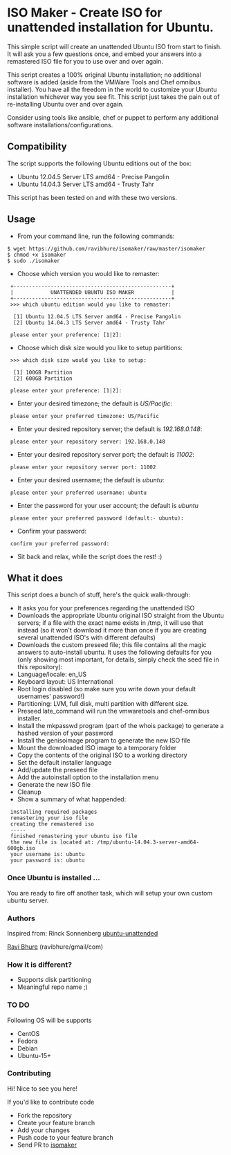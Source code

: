 # ISO Maker - Create ISO for unattended installation for Ubuntu.

This simple script will create an unattended Ubuntu ISO from start to finish. It will ask you a few questions once, and embed your answers into a remastered ISO file for you to use over and over again.

This script creates a 100% original Ubuntu installation; no additional software is added (aside from the VMWare Tools and Chef omnibus installer). You have all the freedom in the world to customize your Ubuntu installation whichever way you see fit. This script just takes the pain out of re-installing Ubuntu over and over again.

Consider using tools like ansible, chef or puppet to perform any additional software installations/configurations.

## Compatibility

The script supports the following Ubuntu editions out of the box:

* Ubuntu 12.04.5 Server LTS amd64 - Precise Pangolin
* Ubuntu 14.04.3 Server LTS amd64 - Trusty Tahr

This script has been tested on and with these two versions.

## Usage

* From your command line, run the following commands:

```
$ wget https://github.com/ravibhure/isomaker/raw/master/isomaker
$ chmod +x isomaker
$ sudo ./isomaker
```

* Choose which version you would like to remaster:

```
 +---------------------------------------------------+
 |            UNATTENDED UBUNTU ISO MAKER            |
 +---------------------------------------------------+
 >>> which ubuntu edition would you like to remaster:

  [1] Ubuntu 12.04.5 LTS Server amd64 - Precise Pangolin
  [2] Ubuntu 14.04.3 LTS Server amd64 - Trusty Tahr

 please enter your preference: [1|2]:
```

* Choose which disk size would you like to setup partitions:

```
 >>> which disk size would you like to setup:

  [1] 100GB Partition
  [2] 600GB Partition

 please enter your preference: [1|2]:
```

* Enter your desired timezone; the default is *US/Pacific*:

```
 please enter your preferred timezone: US/Pacific
```

* Enter your desired repository server; the default is *192.168.0.148*:

```
 please enter your repository server: 192.168.0.148
```

* Enter your desired repository server port; the default is *11002*:

```
 please enter your repository server port: 11002
```
* Enter your desired username; the default is *ubuntu*:

```
 please enter your preferred username: ubuntu
```

* Enter the password for your user account; the default is *ubuntu*

```
 please enter your preferred password (default:- ubuntu):
```

* Confirm your password:

```
 confirm your preferred password:
```

* Sit back and relax, while the script does the rest! :)

## What it does

This script does a bunch of stuff, here's the quick walk-through:

* It asks you for your preferences regarding the unattended ISO
* Downloads the appropriate Ubuntu original ISO straight from the Ubuntu servers; if a file with the exact name exists in /tmp, it will use that instead (so it won't download it more than once if you are creating several unattended ISO's with different defaults)
* Downloads the custom preseed file; this file contains all the magic answers to auto-install ubuntu. It uses the following defaults for you (only showing most important, for details, simply check the seed file in this repository):
* Language/locale: en_US
* Keyboard layout: US International
* Root login disabled (so make sure you write down your default usernames' password!)
* Partitioning: LVM, full disk, multi partition with different size.
* Preseed late_command will run the vmwaretools and chef-omnibus installer.
* Install the mkpasswd program (part of the whois package) to generate a hashed version of your password
* Install the genisoimage program to generate the new ISO file
* Mount the downloaded ISO image to a temporary folder
* Copy the contents of the original ISO to a working directory
* Set the default installer language
* Add/update the preseed file
* Add the autoinstall option to the installation menu
* Generate the new ISO file
* Cleanup
* Show a summary of what happended:

```
 installing required packages
 remastering your iso file
 creating the remastered iso
 -----
 finished remastering your ubuntu iso file
 the new file is located at: /tmp/ubuntu-14.04.3-server-amd64-600gb.iso
 your username is: ubuntu
 your password is: ubuntu
```

### Once Ubuntu is installed ...

You are ready to fire off another task, which will setup your own custom ubuntu server.

### Authors

Inspired from: Rinck Sonnenberg [ubuntu-unattended](https://github.com/netson/ubuntu-unattended)

[Ravi Bhure](https://github.com/ravibhure) (ravibhure/gmail/com)


### How it is different?

* Supports disk partitioning
* Meaningful repo name ;)

### TO DO

Following OS will be supports
* CentOS
* Fedora
* Debian
* Ubuntu-15+

### Contributing

Hi! Nice to see you here!

If you'd like to contribute code

* Fork the repository
* Create your feature branch
* Add your changes
* Push code to your feature branch
* Send PR to [isomaker](https://github.com/ravibhure/isomaker)
